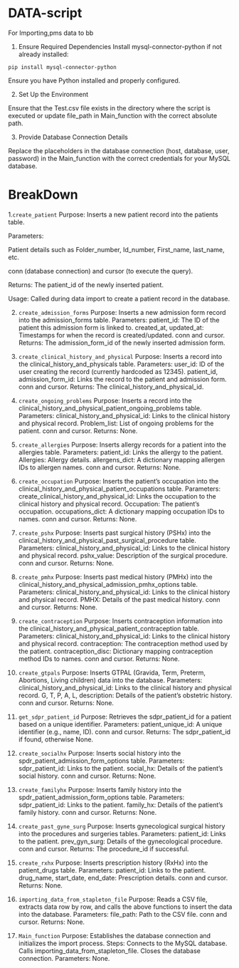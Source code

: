 # DATA-script
For Importing,pms data to bb 

1. Ensure Required Dependencies
Install mysql-connector-python if not already installed:

`pip install mysql-connector-python`

Ensure you have Python installed and properly configured.

2. Set Up the Environment

Ensure that the Test.csv file exists in the directory where the script is executed or update file_path in Main_function with the correct absolute path.

3. Provide Database Connection Details
   
Replace the placeholders in the database connection (host, database, user, password) in the Main_function with the correct credentials for your MySQL database.

# BreakDown

1.`create_patient`
Purpose: Inserts a new patient record into the patients table.

Parameters:

Patient details such as Folder_number, Id_number, First_name, last_name, etc.

conn (database connection) and cursor (to execute the query).

Returns: The patient_id of the newly inserted patient.

Usage: Called during data import to create a patient record in the database.

2. `create_admission_forms`
Purpose: Inserts a new admission form record into the admission_forms table.
Parameters:
patient_id: The ID of the patient this admission form is linked to.
created_at, updated_at: Timestamps for when the record is created/updated.
conn and cursor.
Returns: The admission_form_id of the newly inserted admission form.

3. `create_clinical_history_and_physical`
Purpose: Inserts a record into the clinical_history_and_physicals table.
Parameters:
user_id: ID of the user creating the record (currently hardcoded as 12345).
patient_id, admission_form_id: Links the record to the patient and admission form.
conn and cursor.
Returns: The clinical_history_and_physical_id.

4. `create_ongoing_problems`
Purpose: Inserts a record into the clinical_history_and_physical_patient_ongoing_problems table.
Parameters:
clinical_history_and_physical_id: Links to the clinical history and physical record.
Problem_list: List of ongoing problems for the patient.
conn and cursor.
Returns: None.

5. `create_allergies`
Purpose: Inserts allergy records for a patient into the allergies table.
Parameters:
patient_id: Links the allergy to the patient.
Allergies: Allergy details.
allergens_dict: A dictionary mapping allergen IDs to allergen names.
conn and cursor.
Returns: None.

6. `create_occupation`
Purpose: Inserts the patient’s occupation into the clinical_history_and_physical_patient_occupations table.
Parameters:
create_clinical_history_and_physical_id: Links the occupation to the clinical history and physical record.
Occupation: The patient’s occupation.
occupations_dict: A dictionary mapping occupation IDs to names.
conn and cursor.
Returns: None.

7. `create_pshx`
Purpose: Inserts past surgical history (PSHx) into the clinical_history_and_physical_past_surgical_procedure table.
Parameters:
clinical_history_and_physical_id: Links to the clinical history and physical record.
pshx_value: Description of the surgical procedure.
conn and cursor.
Returns: None.

8. `create_pmhx`
Purpose: Inserts past medical history (PMHx) into the clinical_history_and_physical_admission_pmhx_options table.
Parameters:
clinical_history_and_physical_id: Links to the clinical history and physical record.
PMHX: Details of the past medical history.
conn and cursor.
Returns: None.

9. `create_contraception`
Purpose: Inserts contraception information into the clinical_history_and_physical_patient_contraception table.
Parameters:
clinical_history_and_physical_id: Links to the clinical history and physical record.
contraception: The contraception method used by the patient.
contraception_disc: Dictionary mapping contraception method IDs to names.
conn and cursor.
Returns: None.

10. `create_gtpals`
Purpose: Inserts GTPAL (Gravida, Term, Preterm, Abortions, Living children) data into the database.
Parameters:
clinical_history_and_physical_id: Links to the clinical history and physical record.
G, T, P, A, L, description: Details of the patient’s obstetric history.
conn and cursor.
Returns: None.

11. `get_sdpr_patient_id`
Purpose: Retrieves the sdpr_patient_id for a patient based on a unique identifier.
Parameters:
patient_unique_id: A unique identifier (e.g., name, ID).
conn and cursor.
Returns: The sdpr_patient_id if found, otherwise None.

12. `create_socialhx`
Purpose: Inserts social history into the spdr_patient_admission_form_options table.
Parameters:
sdpr_patient_id: Links to the patient.
social_hx: Details of the patient’s social history.
conn and cursor.
Returns: None.

13. `create_familyhx`
Purpose: Inserts family history into the spdr_patient_admission_form_options table.
Parameters:
sdpr_patient_id: Links to the patient.
family_hx: Details of the patient’s family history.
conn and cursor.
Returns: None.

14. `create_past_gyne_surg`
Purpose: Inserts gynecological surgical history into the procedures and surgeries tables.
Parameters:
patient_id: Links to the patient.
prev_gyn_surg: Details of the gynecological procedure.
conn and cursor.
Returns: The procedure_id if successful.

15. `create_rxhx`
Purpose: Inserts prescription history (RxHx) into the patient_drugs table.
Parameters:
patient_id: Links to the patient.
drug_name, start_date, end_date: Prescription details.
conn and cursor.
Returns: None.

16. `importing_data_from_stapleton_file`
Purpose: Reads a CSV file, extracts data row by row, and calls the above functions to insert the data into the database.
Parameters:
file_path: Path to the CSV file.
conn and cursor.
Returns: None.

17. `Main_function`
Purpose: Establishes the database connection and initializes the import process.
Steps:
Connects to the MySQL database.
Calls importing_data_from_stapleton_file.
Closes the database connection.
Parameters: None.
